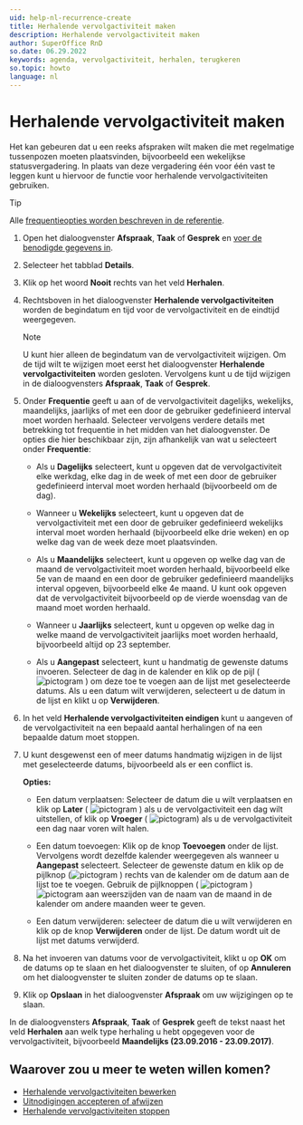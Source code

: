 ```yaml
---
uid: help-nl-recurrence-create
title: Herhalende vervolgactiviteit maken
description: Herhalende vervolgactiviteit maken
author: SuperOffice RnD
so.date: 06.29.2022
keywords: agenda, vervolgactiviteit, herhalen, terugkeren
so.topic: howto
language: nl
---
```


# Herhalende vervolgactiviteit maken

Het kan gebeuren dat u een reeks afspraken wilt maken die met regelmatige tussenpozen moeten plaatsvinden, bijvoorbeeld een wekelijkse statusvergadering. In plaats van deze vergadering één voor één vast te leggen kunt u hiervoor de functie voor herhalende vervolgactiviteiten gebruiken.

> [!TIP]
> Alle [frequentieopties worden beschreven in de referentie][4].

1. Open het dialoogvenster **Afspraak**, **Taak** of **Gesprek** en [voer de benodigde gegevens in][5].

2. Selecteer het tabblad **Details**.

3. Klik op het woord **Nooit** rechts van het veld **Herhalen**.

4. Rechtsboven in het dialoogvenster **Herhalende vervolgactiviteiten** worden de begindatum en tijd voor de vervolgactiviteit en de eindtijd weergegeven.

    > [!NOTE]
    > U kunt hier alleen de begindatum van de vervolgactiviteit wijzigen. Om de tijd wilt te wijzigen moet eerst het dialoogvenster **Herhalende vervolgactiviteiten** worden gesloten. Vervolgens kunt u de tijd wijzigen in de dialoogvensters **Afspraak**, **Taak** of **Gesprek**.

5. Onder **Frequentie** geeft u aan of de vervolgactiviteit dagelijks, wekelijks, maandelijks, jaarlijks of met een door de gebruiker gedefinieerd interval moet worden herhaald. Selecteer vervolgens verdere details met betrekking tot frequentie in het midden van het dialoogvenster. De opties die hier beschikbaar zijn, zijn afhankelijk van wat u selecteert onder **Frequentie**:
    * Als u **Dagelijks** selecteert, kunt u opgeven dat de vervolgactiviteit elke werkdag, elke dag in de week of met een door de gebruiker gedefinieerd interval moet worden herhaald (bijvoorbeeld om de dag).

    * Wanneer u **Wekelijks** selecteert, kunt u opgeven dat de vervolgactiviteit met een door de gebruiker gedefinieerd wekelijks interval moet worden herhaald (bijvoorbeeld elke drie weken) en op welke dag van de week deze moet plaatsvinden.

    * Als u **Maandelijks** selecteert, kunt u opgeven op welke dag van de maand de vervolgactiviteit moet worden herhaald, bijvoorbeeld elke 5e van de maand en een door de gebruiker gedefinieerd maandelijks interval opgeven, bijvoorbeeld elke 4e maand. U kunt ook opgeven dat de vervolgactiviteit bijvoorbeeld op de vierde woensdag van de maand moet worden herhaald.

    * Wanneer u **Jaarlijks** selecteert, kunt u opgeven op welke dag in welke maand de vervolgactiviteit jaarlijks moet worden herhaald, bijvoorbeeld altijd op 23 september.

    * Als u **Aangepast** selecteert, kunt u handmatig de gewenste datums invoeren. Selecteer de dag in de kalender en klik op de pijl (![pictogram][img2] ) om deze toe te voegen aan de lijst met geselecteerde datums. Als u een datum wilt verwijderen, selecteert u de datum in de lijst en klikt u op **Verwijderen**.

6. In het veld **Herhalende vervolgactiviteiten eindigen** kunt u aangeven of de vervolgactiviteit na een bepaald aantal herhalingen of na een bepaalde datum moet stoppen.

7. U kunt desgewenst een of meer datums handmatig wijzigen in de lijst met geselecteerde datums, bijvoorbeeld als er een conflict is.

    **Opties:**

    * Een datum verplaatsen: Selecteer de datum die u wilt verplaatsen en klik op **Later** ( ![pictogram][img3] ) als u de vervolgactiviteit een dag wilt uitstellen, of klik op **Vroeger** ( ![pictogram][img4]) als u de vervolgactiviteit een dag naar voren wilt halen.

    * Een datum toevoegen: Klik op de knop **Toevoegen** onder de lijst. Vervolgens wordt dezelfde kalender weergegeven als wanneer u **Aangepast** selecteert. Selecteer de gewenste datum en klik op de pijlknop (![pictogram][img2] ) rechts van de kalender om de datum aan de lijst toe te voegen. Gebruik de pijlknoppen ( ![pictogram][img5] ) ![pictogram][img6] aan weerszijden van de naam van de maand in de kalender om andere maanden weer te geven.

    * Een datum verwijderen: selecteer de datum die u wilt verwijderen en klik op de knop **Verwijderen** onder de lijst. De datum wordt uit de lijst met datums verwijderd.

8. Na het invoeren van datums voor de vervolgactiviteit, klikt u op **OK** om de datums op te slaan en het dialoogvenster te sluiten, of op **Annuleren** om het dialoogvenster te sluiten zonder de datums op te slaan.

9. Klik op **Opslaan** in het dialoogvenster **Afspraak** om uw wijzigingen op te slaan.

In de dialoogvensters **Afspraak**, **Taak** of **Gesprek** geeft de tekst naast het veld **Herhalen** aan welk type herhaling u hebt opgegeven voor de vervolgactiviteit, bijvoorbeeld **Maandelijks (23.09.2016 - 23.09.2017)**.

## Waarover zou u meer te weten willen komen?

* [Herhalende vervolgactiviteiten bewerken][1]
* [Uitnodigingen accepteren of afwijzen][2]
* [Herhalende vervolgactiviteiten stoppen][3]

<!-- Referenced links -->
[1]: edit.md
[2]: ../invitation/accept-decline.md
[3]: stop.md
[4]: index.md
[5]: ../screen/dialog-for-followups.md

<!-- Referenced images -->
[img2]: ../../../../media/icons/arrow-right.png
[img3]: ../../../../media/icons/arrow-down.png
[img4]: ../../../../media/icons/arrow-up.png
[img5]: ../../../../media/icons/arrow-left.png
[img6]: ../../../../media/icons/arrow-right.png
